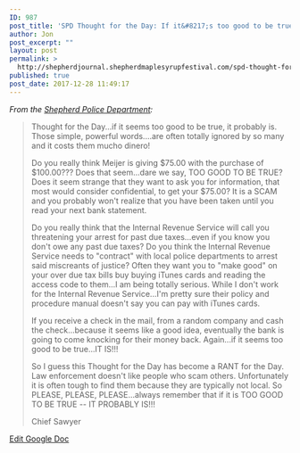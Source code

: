 ```yaml
---
ID: 987
post_title: 'SPD Thought for the Day: If it&#8217;s too good to be true, it is'
author: Jon
post_excerpt: ""
layout: post
permalink: >
  http://shepherdjournal.shepherdmaplesyrupfestival.com/spd-thought-for-the-day-if-its-too-good-to-be-true-it-is
published: true
post_date: 2017-12-28 11:49:17
---
```

<i>From the <a href="https://www.facebook.com/permalink.php?story_fbid=1773355979349629&amp;id=205632619455314">Shepherd Police Department</a>:</i>
<blockquote>Thought for the Day...if it seems too good to be true, it probably is. Those simple, powerful words....are often totally ignored by so many and it costs them mucho dinero!

Do you really think Meijer is giving $75.00 with the purchase of $100.00??? Does that seem...dare we say, TOO GOOD TO BE TRUE? Does it seem strange that they want to ask you for information, that most would consider confidential, to get your $75.00? It is a SCAM and you probably won't realize that you have been taken until you read your next bank statement.

Do you really think that the Internal Revenue Service will call you threatening your arrest for past due taxes...even if you know you don't owe any past due taxes? Do you think the Internal Revenue Service needs to "contract" with local police departments to arrest said miscreants of justice? Often they want you to "make good" on your over due tax bills buy buying iTunes cards and reading the access code to them...I am being totally serious. While I don't work for the Internal Revenue Service...I'm pretty sure their policy and procedure manual doesn't say you can pay with iTunes cards.

If you receive a check in the mail, from a random company and cash the check...because it seems like a good idea, eventually the bank is going to come knocking for their money back. Again...if it seems too good to be true...IT IS!!!

So I guess this Thought for the Day has become a RANT for the Day. Law enforcement doesn't like people who scam others. Unfortunately it is often tough to find them because they are typically not local. So PLEASE, PLEASE, PLEASE...always remember that if it is TOO GOOD TO BE TRUE -- IT PROBABLY IS!!!

Chief Sawyer</blockquote>
<a href="https://docs.google.com/document/d/1iC_UFvkmKCmsHUgqk2ztDewfVNyAlTY_WItC2eGybHg/edit?usp=sharing">Edit Google Doc</a>